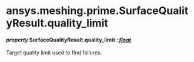 # ansys.meshing.prime.SurfaceQualityResult.quality_limit

#### *property* SurfaceQualityResult.quality_limit *: [float](https://docs.python.org/3.11/library/functions.html#float)*

Target quality limit used to find failures.

<!-- !! processed by numpydoc !! -->
